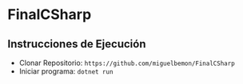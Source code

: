 # FinalCSharp
## Instrucciones de Ejecución 

- Clonar Repositorio: ```https://github.com/miguelbemon/FinalCSharp```
- Iniciar programa: ```dotnet run```

